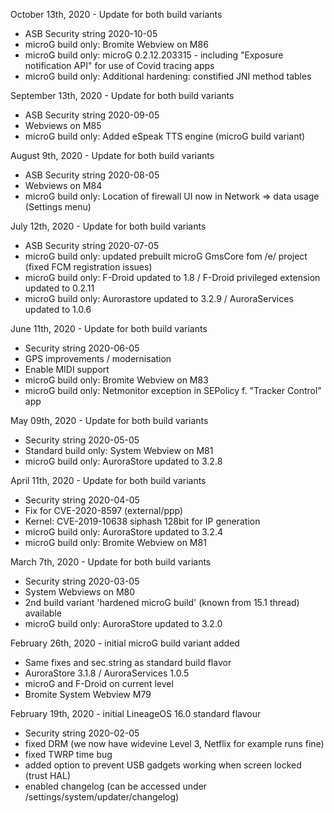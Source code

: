 October 13th, 2020 - Update for both build variants

- ASB Security string 2020-10-05
- microG build only: Bromite Webview on M86
- microG build only: microG 0.2.12.203315 - including "Exposure notification API" for use of Covid tracing apps
- microG build only: Additional hardening: constified JNI method tables


September 13th, 2020 - Update for both build variants

- ASB Security string 2020-09-05
- Webviews on M85
- microG build only: Added eSpeak TTS engine (microG build variant)


August 9th, 2020 - Update for both build variants

- ASB Security string 2020-08-05
- Webviews on M84
- microG build only: Location of firewall UI now in Network => data usage (Settings menu)


July 12th, 2020 - Update for both build variants

- ASB Security string 2020-07-05
- microG build only: updated prebuilt microG GmsCore fom /e/ project (fixed FCM registration issues)
- microG build only: F-Droid updated to 1.8 / F-Droid privileged extension updated to 0.2.11
- microG build only: Aurorastore updated to 3.2.9 / AuroraServices updated to 1.0.6


June 11th, 2020 - Update for both build variants

- Security string 2020-06-05
- GPS improvements / modernisation
- Enable MIDI support
- microG build only: Bromite Webview on M83
- microG build only: Netmonitor exception in SEPolicy f. "Tracker Control" app


May 09th, 2020 - Update for both build variants

- Security string 2020-05-05
- Standard build only: System Webview on M81
- microG build only: AuroraStore updated to 3.2.8


April 11th, 2020 - Update for both build variants

- Security string 2020-04-05
- Fix for CVE-2020-8597 (external/ppp)
- Kernel: CVE-2019-10638 siphash 128bit for IP generation
- microG build only: AuroraStore updated to 3.2.4
- microG build only: Bromite Webview on M81


March 7th, 2020 - Update for both build variants

- Security string 2020-03-05
- System Webviews on M80
- 2nd build variant 'hardened microG build' (known from 15.1 thread) available
- microG build only: AuroraStore updated to 3.2.0


February 26th, 2020 - initial microG build variant added
- Same fixes and sec.string as standard build flavor
- AuroraStore 3.1.8 / AuroraServices 1.0.5
- microG and F-Droid on current level
- Bromite System Webview M79


February 19th, 2020 - initial LineageOS 16.0 standard flavour

- Security string 2020-02-05
- fixed DRM (we now have widevine Level 3, Netflix for example runs fine)
- fixed TWRP time bug
- added option to prevent USB gadgets working when screen locked (trust HAL)
- enabled changelog (can be accessed under /settings/system/updater/changelog)
